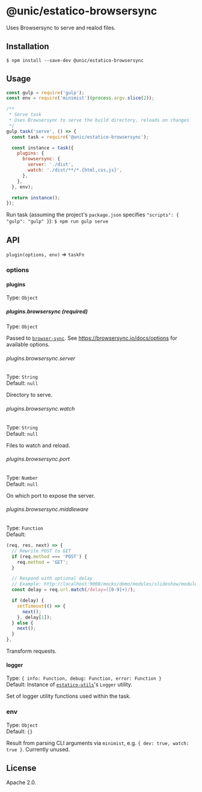 # @unic/estatico-browsersync

Uses Browsersync to serve and realod files.

## Installation

```
$ npm install --save-dev @unic/estatico-browsersync
```

## Usage

```js
const gulp = require('gulp');
const env = require('minimist')(process.argv.slice(2));

/**
 * Serve task
 * Uses Browsersync to serve the build directory, reloads on changes
 */
gulp.task('serve', () => {
  const task = require('@unic/estatico-browsersync');

  const instance = task({
    plugins: {
      browsersync: {
        server: './dist',
        watch: './dist/**/*.{html,css,js}',
      },
    },
  }, env);

  return instance();
});
```

Run task (assuming the project's `package.json` specifies `"scripts": { "gulp": "gulp" }`):
`$ npm run gulp serve`

## API

`plugin(options, env)` => `taskFn`

### options

#### plugins

Type: `Object`

##### plugins.browsersync (required)

Type: `Object`

Passed to [`browser-sync`](https://www.npmjs.com/package/browser-sync). See https://browsersync.io/docs/options for available options.

###### plugins.browsersync.server

Type: `String`<br>
Default: `null`

Directory to serve.

###### plugins.browsersync.watch

Type: `String`<br>
Default: `null`

Files to watch and reload.

###### plugins.browsersync.port

Type: `Number`<br>
Default: `null`

On which port to expose the server.

###### plugins.browsersync.middleware

Type: `Function`<br>
Default:
```js
(req, res, next) => {
  // Rewrite POST to GET
  if (req.method === 'POST') {
    req.method = 'GET';
  }

  // Respond with optional delay
  // Example: http://localhost:9000/mocks/demo/modules/slideshow/modules.json?delay=5000
  const delay = req.url.match(/delay=([0-9]+)/);

  if (delay) {
    setTimeout(() => {
      next();
    }, delay[1]);
  } else {
    next();
  }
},
```

Transform requests.

#### logger

Type: `{ info: Function, debug: Function, error: Function }`<br>
Default: Instance of [`estatico-utils`](../estatico-utils)'s `Logger` utility.

Set of logger utility functions used within the task.

### env

Type: `Object`<br>
Default: `{}`

Result from parsing CLI arguments via `minimist`, e.g. `{ dev: true, watch: true }`. Currently unused.

## License

Apache 2.0.
